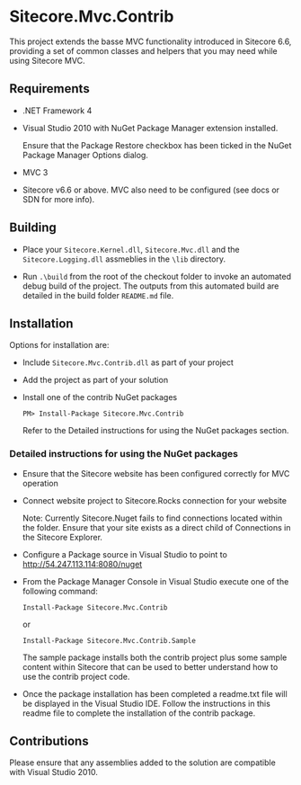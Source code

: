 # Sitecore.Mvc.Contrib

This project extends the basse MVC functionality introduced in Sitecore 6.6, providing a set of common classes and helpers that you may need while using Sitecore MVC.


## Requirements

* .NET Framework 4

* Visual Studio 2010 with NuGet Package Manager extension installed. 

    Ensure that the Package Restore checkbox has been ticked in the NuGet Package Manager Options dialog.

* MVC 3 

* Sitecore v6.6 or above. MVC also need to be configured (see docs or SDN for more info).


## Building

* Place your `Sitecore.Kernel.dll`, `Sitecore.Mvc.dll` and the `Sitecore.Logging.dll` assmeblies in the `\lib` directory.

* Run `.\build`  from the root of the checkout folder to invoke an automated debug build of the project. The outputs from this automated build are detailed in the build folder `README.md` file.


## Installation

Options for installation are:

* Include `Sitecore.Mvc.Contrib.dll` as part of your project 

* Add the project as part of your solution

*   Install one of the contrib NuGet packages

    `PM> Install-Package Sitecore.Mvc.Contrib`

	Refer to the Detailed instructions for using the NuGet packages section.

    
### Detailed instructions for using the NuGet packages

* Ensure that the Sitecore website has been configured correctly for MVC operation

* Connect website project to Sitecore.Rocks connection for your website

    Note: Currently Sitecore.Nuget fails to find connections located within the <Local IIS Sites> folder. Ensure that your site exists as a direct child of Connections in the Sitecore Explorer.

* Configure a Package source in Visual Studio to point to http://54.247.113.114:8080/nuget

* From the Package Manager Console in Visual Studio execute one of the following command:

    `Install-Package Sitecore.Mvc.Contrib`

	or

	`Install-Package Sitecore.Mvc.Contrib.Sample`

	The sample package installs both the contrib project plus some sample content within Sitecore that can be used to better understand how to use the contrib project code.

* Once the package installation has been completed a readme.txt file will be displayed in the Visual Studio IDE. Follow the instructions in this readme file to complete the installation of the contrib package.


## Contributions

Please ensure that any assemblies added to the solution are compatible with Visual Studio 2010. 